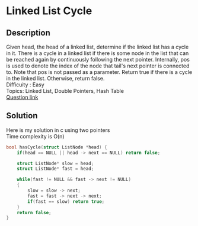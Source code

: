 # Linked List Cycle

## Description
Given head, the head of a linked list, determine if the linked list has a cycle in it.
There is a cycle in a linked list if there is some node in the list that can be reached again by continuously following the next pointer. 
Internally, pos is used to denote the index of the node that tail's next pointer is connected to. Note that pos is not passed as a parameter.
Return true if there is a cycle in the linked list. Otherwise, return false.
<br>Difficuity : Easy
<br>Topics: Linked List, Double Pointers, Hash Table
<br>[Question link](https://leetcode.com/problems/linked-list-cycle/description/?envType=problem-list-v2&envId=linked-list)

## Solution
Here is my solution in c using two pointers
<br>Time complexity is O(n)
```C
bool hasCycle(struct ListNode *head) {
    if(head == NULL || head -> next == NULL) return false;

    struct ListNode* slow = head;
    struct ListNode* fast = head;

    while(fast != NULL && fast -> next != NULL)
    {
        slow = slow -> next;
        fast = fast -> next -> next;
        if(fast == slow) return true;
    }
    return false;
}
```
